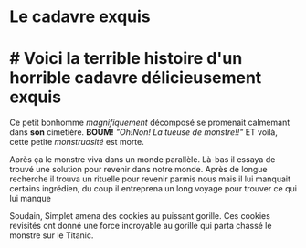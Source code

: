 # Le cadavre exquis
# # Voici la terrible histoire d'un horrible cadavre délicieusement exquis
Ce petit bonhomme *magnifiquement* décomposé se promenait calmemant dans **son** cimetière.
**BOUM!** *"Oh!Non! La tueuse de monstre!!"* ET voilà, cette petite *monstruosité* est morte.

Après ça le monstre viva dans un monde parallèle.
Là-bas il essaya de trouvé une solution pour revenir dans notre monde.
Après de longue recherche il trouva un rituelle pour revenir parmis nous mais il lui manquait certains ingrédien, du coup il entreprena un long voyage pour trouver ce qui lui manque


Soudain, Simplet amena des cookies au puissant gorille. Ces cookies revisités ont donné une force incroyable au gorille qui parta chassé le monstre sur le Titanic.
